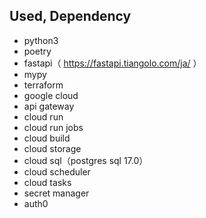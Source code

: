 ## Used, Dependency

- python3
- poetry
- fastapi（ https://fastapi.tiangolo.com/ja/ ）
- mypy
- terraform
- google cloud
- api gateway
- cloud run
- cloud run jobs
- cloud build
- cloud storage
- cloud sql（postgres sql 17.0）
- cloud scheduler
- cloud tasks
- secret manager
- auth0
